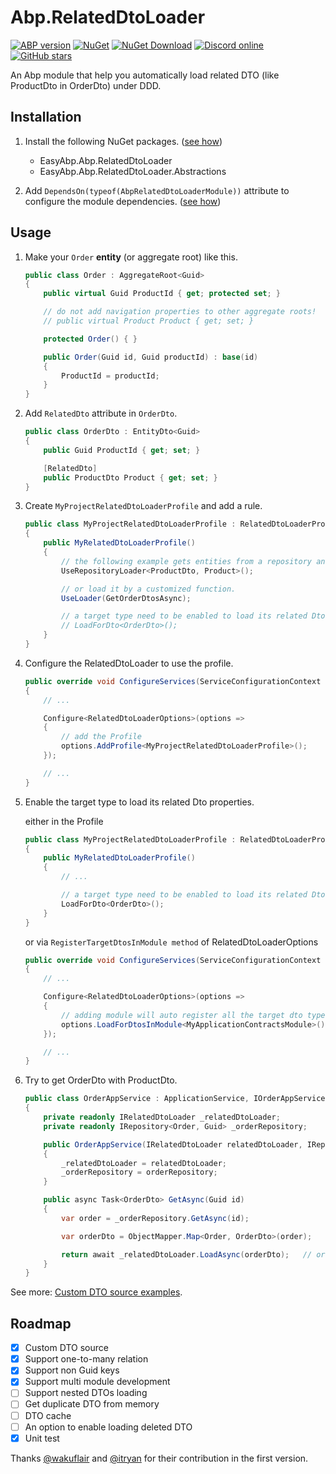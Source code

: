 # Abp.RelatedDtoLoader

[![ABP version](https://img.shields.io/badge/dynamic/xml?style=flat-square&color=yellow&label=abp&query=%2F%2FProject%2FPropertyGroup%2FAbpVersion&url=https%3A%2F%2Fraw.githubusercontent.com%2FEasyAbp%2FAbp.RelatedDtoLoader%2Fmaster%2FDirectory.Build.props)](https://abp.io)
[![NuGet](https://img.shields.io/nuget/v/EasyAbp.Abp.RelatedDtoLoader.svg?style=flat-square)](https://www.nuget.org/packages/EasyAbp.Abp.RelatedDtoLoader)
[![NuGet Download](https://img.shields.io/nuget/dt/EasyAbp.Abp.RelatedDtoLoader.svg?style=flat-square)](https://www.nuget.org/packages/EasyAbp.Abp.RelatedDtoLoader)
[![Discord online](https://badgen.net/discord/online-members/xyg8TrRa27?label=Discord)](https://discord.gg/xyg8TrRa27)
[![GitHub stars](https://img.shields.io/github/stars/EasyAbp/Abp.RelatedDtoLoader?style=social)](https://www.github.com/EasyAbp/Abp.RelatedDtoLoader)

An Abp module that help you automatically load related DTO (like ProductDto in OrderDto) under DDD.

## Installation

1. Install the following NuGet packages. ([see how](https://github.com/EasyAbp/EasyAbpGuide/blob/master/docs/How-To.md#add-nuget-packages))

    * EasyAbp.Abp.RelatedDtoLoader
    * EasyAbp.Abp.RelatedDtoLoader.Abstractions

1. Add `DependsOn(typeof(AbpRelatedDtoLoaderModule))` attribute to configure the module dependencies. ([see how](https://github.com/EasyAbp/EasyAbpGuide/blob/master/docs/How-To.md#add-module-dependencies))

## Usage

1. Make your `Order` **entity** (or aggregate root) like this.
    ```csharp
    public class Order : AggregateRoot<Guid>
    {
        public virtual Guid ProductId { get; protected set; }

        // do not add navigation properties to other aggregate roots!
        // public virtual Product Product { get; set; }

        protected Order() { }

        public Order(Guid id, Guid productId) : base(id)
        {
            ProductId = productId;
        }
    }
    ```

1. Add `RelatedDto` attribute in `OrderDto`.
    ```csharp
    public class OrderDto : EntityDto<Guid>
    {
        public Guid ProductId { get; set; }

        [RelatedDto]
        public ProductDto Product { get; set; }
    }
    ```

1. Create `MyProjectRelatedDtoLoaderProfile` and add a rule.
    ```csharp
    public class MyProjectRelatedDtoLoaderProfile : RelatedDtoLoaderProfile
    {
        public MyRelatedDtoLoaderProfile()
        {
            // the following example gets entities from a repository and maps them to DTOs.
            UseRepositoryLoader<ProductDto, Product>();

            // or load it by a customized function.
            UseLoader(GetOrderDtosAsync);

            // a target type need to be enabled to load its related Dtos properties.
            // LoadForDto<OrderDto>();
        }
    }
    ```

1. Configure the RelatedDtoLoader to use the profile.
    ```csharp
    public override void ConfigureServices(ServiceConfigurationContext context)
    {
        // ...

        Configure<RelatedDtoLoaderOptions>(options =>
        {
            // add the Profile
            options.AddProfile<MyProjectRelatedDtoLoaderProfile>();
        });

        // ...
    }
    ```

1. Enable the target type to load its related Dto properties.

    either in the Profile
    ```csharp
    public class MyProjectRelatedDtoLoaderProfile : RelatedDtoLoaderProfile
    {
        public MyRelatedDtoLoaderProfile()
        {
            // ...

            // a target type need to be enabled to load its related Dtos properties.
            LoadForDto<OrderDto>();
        }
    }
    ```

    or via `RegisterTargetDtosInModule method` of RelatedDtoLoaderOptions
    ```csharp
    public override void ConfigureServices(ServiceConfigurationContext context)
    {
        // ...

        Configure<RelatedDtoLoaderOptions>(options =>
        {                                
            // adding module will auto register all the target dto types which contain any property with RelatedDto attribute.
            options.LoadForDtosInModule<MyApplicationContractsModule>();
        });

        // ...
    }
    ```

1. Try to get OrderDto with ProductDto.
    ```csharp
    public class OrderAppService : ApplicationService, IOrderAppService
    {
        private readonly IRelatedDtoLoader _relatedDtoLoader;
        private readonly IRepository<Order, Guid> _orderRepository;

        public OrderAppService(IRelatedDtoLoader relatedDtoLoader, IRepository<Order, Guid> orderRepository)
        {
            _relatedDtoLoader = relatedDtoLoader;
            _orderRepository = orderRepository;
        }

        public async Task<OrderDto> GetAsync(Guid id)
        {
            var order = _orderRepository.GetAsync(id);

            var orderDto = ObjectMapper.Map<Order, OrderDto>(order);

            return await _relatedDtoLoader.LoadAsync(orderDto);   // orderDto.Product should have been loaded.
        }
    }
    ```

See more: [Custom DTO source examples](/docs/CustomDtoSource.md).

## Roadmap

- [x] Custom DTO source
- [x] Support one-to-many relation
- [x] Support non Guid keys
- [x] Support multi module development
- [ ] Support nested DTOs loading
- [ ] Get duplicate DTO from memory
- [ ] DTO cache
- [ ] An option to enable loading deleted DTO
- [x] Unit test

Thanks [@wakuflair](https://github.com/wakuflair) and [@itryan](https://github.com/itryan) for their contribution in the first version.
